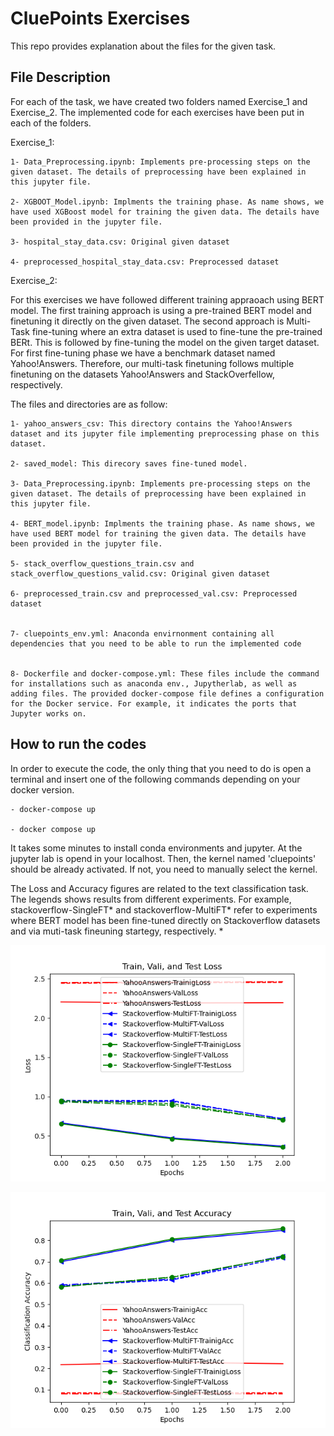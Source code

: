 # CluePoints Exercises

This repo provides explanation about the files for the given task.


## File Description
For each of the task, we have created two folders named Exercise_1 and Exercise_2. The implemented code for each exercises have been put in each of the folders.

Exercise_1: 
	
	1- Data_Preprocessing.ipynb: Implements pre-processing steps on the given dataset. The details of preprocessing have been explained in this jupyter file.
	
	2- XGBOOT_Model.ipynb: Implments the training phase. As name shows, we have used XGBoost model for training the given data. The details have been provided in the jupyter file.
	
	3- hospital_stay_data.csv: Original given dataset
	
	4- preprocessed_hospital_stay_data.csv: Preprocessed dataset

Exercise_2:
	
For this exercises we have followed different training appraoach using BERT model. The first training approach is using a pre-trained BERT model and finetuning it directly on the given dataset. The second approach is Multi-Task fine-tuning where an extra dataset is used to fine-tune the pre-trained BERt. This is followed by fine-tuning the model on the given target dataset. For first fine-tuning phase we have a benchmark dataset named Yahoo!Answers. Therefore, our multi-task finetuning follows multiple finetuning on the datasets Yahoo!Answers and StackOverfellow, respectively.

The files and directories are as follow:

	1- yahoo_answers_csv: This directory contains the Yahoo!Answers dataset and its jupyter file implementing preprocessing phase on this dataset.
	
	2- saved_model: This direcory saves fine-tuned model.
	
	3- Data_Preprocessing.ipynb: Implements pre-processing steps on the given dataset. The details of preprocessing have been explained in this jupyter file.
	
	4- BERT_model.ipynb: Implments the training phase. As name shows, we have used BERT model for training the given data. The details have been provided in the jupyter file.
	
	5- stack_overflow_questions_train.csv and stack_overflow_questions_valid.csv: Original given dataset
	
	6- preprocessed_train.csv and preprocessed_val.csv: Preprocessed dataset


	7- cluepoints_env.yml: Anaconda envirnonment containing all dependencies that you need to be able to run the implemented code


	8- Dockerfile and docker-compose.yml: These files include the command for installations such as anaconda env., Jupytherlab, as well as adding files. The provided docker-compose file defines a configuration for the Docker service. For example, it indicates the ports that Jupyter works on. 



## How to run the codes

In order to execute the code, the only thing that you need to do is open a terminal and insert one of the following commands depending on your docker version.

	- docker-compose up
	
	- docker compose up 

It takes some minutes to install conda environments and jupyter. At the jupyter lab is opend in your localhost. Then, the kernel named 'cluepoints' should be already activated. If not, you need to manually select the kernel. 


The Loss and Accuracy figures are related to the text classification task. The legends shows results from different experiments. For example, stackoverflow-SingleFT* and stackoverflow-MultiFT* refer to experiments where BERT model has been fine-tuned directly on Stackoverflow datasets and via muti-task fineuning startegy, respectively.
*

![loss](Exercise_2/Results/loss.png)


![Acc](Exercise_2/Results/Acc.png)

